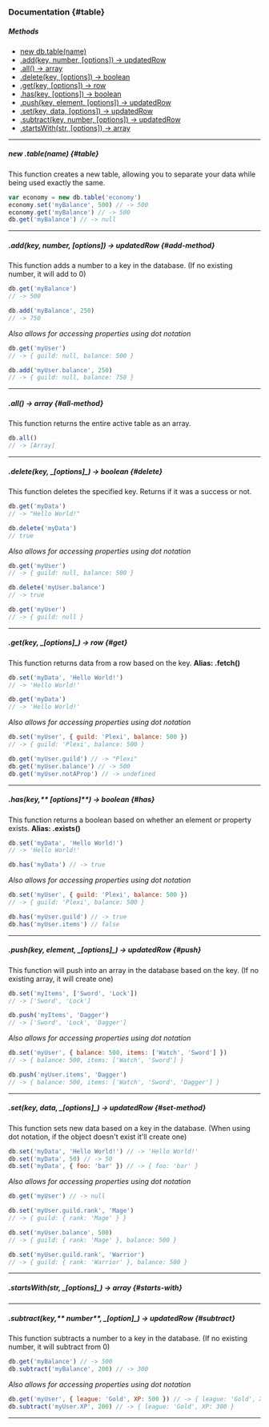### Documentation {#table}

##### Methods

* [new db.table\(name\)](/new-dbtablepass-port.md)
* [.add\(key, number, \[options\]\) -&gt; updatedRow](#add-method)
* [.all\(\) -&gt; array](#all-method)
* [.delete\(key, \[options\]\) -&gt; boolean](#delete)
* [.get\(key, \[options\]\) -&gt; row](#get)
* [.has\(key, \[options\]\) -&gt; boolean](#has)
* [.push\(key, element, \[options\]\) -&gt; updatedRow](#push)
* [.set\(key, data, \[options\]\) -&gt; updatedRow](#set-method)
* [.subtract\(key, number, \[options\]\) -&gt; updatedRow](#subtract)
* [.startsWith\(str, \[options\]\) -&gt; array](#starts-with)

---

##### **new .table\(**_**name**_**\)** {#table}

This function creates a new table, allowing you to separate your data while being used exactly the same.

```js
var economy = new db.table('economy')
economy.set('myBalance', 500) // -> 500
economy.get('myBalance') // -> 500
db.get('myBalance') // -> null
```

---

##### .add\(_key_, _number, \[options\]_\) -&gt; updatedRow {#add-method}

This function adds a number to a key in the database. \(If no existing number, it will add to 0\)

```js
db.get('myBalance')
// -> 500

db.add('myBalance', 250)
// -> 750
```

_Also allows for accessing properties using dot notation_

```js
db.get('myUser')
// -> { guild: null, balance: 500 }

db.add('myUser.balance', 250)
// -> { guild: null, balance: 750 }
```

---

##### **.all\(\) -&gt; array** {#all-method}

This function returns the entire active table as an array.

```js
db.all()
// -> [Array]
```

---

##### **.delete\(**_**key**_**, **_**\[options\]**_**\) -&gt; boolean** {#delete}

This function deletes the specified key. Returns if it was a success or not.

```js
db.get('myData')
// -> "Hello World!"

db.delete('myData')
// true
```

_Also allows for accessing properties using dot notation_

```js
db.get('myUser')
// -> { guild: null, balance: 500 }

db.delete('myUser.balance')
// -> true

db.get('myUser')
// -> { guild: null }
```

---

##### **.get\(**_**key**_**, **_**\[options\]**_**\) -&gt; row** {#get}

This function returns data from a row based on the key. **Alias: .fetch\(\)**

```js
db.set('myData', 'Hello World!')
// -> 'Hello World!'

db.get('myData')
// -> 'Hello World!'
```

_Also allows for accessing properties using dot notation_

```js
db.set('myUser', { guild: 'Plexi', balance: 500 })
// -> { guild: 'Plexi', balance: 500 }

db.get('myUser.guild') // -> "Plexi"
db.get('myUser.balance') // -> 500
db.get('myUser.notAProp') // -> undefined
```

---

##### **.has\(**_**key**_**,**_** \[options\]**_**\) -&gt; boolean** {#has}

This function returns a boolean based on whether an element or property exists. **Alias: .exists\(\)**

```js
db.set('myData', 'Hello World!')
// -> 'Hello World!'

db.has('myData') // -> true
```

_Also allows for accessing properties using dot notation_

```js
db.set('myUser', { guild: 'Plexi', balance: 500 })
// -> { guild: 'Plexi', balance: 500 }

db.has('myUser.guild') // -> true
db.has('myUser.items') // false
```

---

##### **.push\(**_**key**_**, **_**element**_**, **_**\[options\]**_**\) -&gt; updatedRow** {#push}

This function will push into an array in the database based on the key. \(If no existing array, it will create one\)

```js
db.set('myItems', ['Sword', 'Lock'])
// -> ['Sword', 'Lock']

db.push('myItems', 'Dagger')
// -> ['Sword', 'Lock', 'Dagger']
```

_Also allows for accessing properties using dot notation_

```js
db.set('myUser', { balance: 500, items: ['Watch', 'Sword'] })
// -> { balance: 500, items: ['Watch', 'Sword'] }

db.push('myUser.items', 'Dagger')
// -> { balance: 500, items: ['Watch', 'Sword', 'Dagger'] }
```

---

##### **.set\(**_**key**_**, **_**data**_**, **_**\[options\]**_**\) -&gt; updatedRow** {#set-method}

This function sets new data based on a key in the database. \(When using dot notation, if the object doesn't exist it'll create one\)

```js
db.set('myData', 'Hello World!') // -> 'Hello World!'
db.set('myData', 50) // -> 50
db.set('myData', { foo: 'bar' }) // -> { foo: 'bar' }
```

_Also allows for accessing properties using dot notation_

```js
db.get('myUser') // -> null

db.set('myUser.guild.rank', 'Mage') 
// -> { guild: { rank: 'Mage' } }

db.set('myUser.balance', 500) 
// -> { guild: { rank: 'Mage' }, balance: 500 }

db.set('myUser.guild.rank', 'Warrior') 
// -> { guild: { rank: 'Warrior' }, balance: 500 }
```

---

##### **.startsWith\(**_**str**_**, **_**\[options\]**_**\) -&gt; array** {#starts-with}

---

##### **.subtract\(**_**key**_**,**_** number**_**, **_**\[option\]**_**\) -&gt; updatedRow** {#subtract}

This function subtracts a number to a key in the database. \(If no existing number, it will subtract from 0\)

```js
db.get('myBalance') // -> 500
db.subtract('myBalance', 200) // -> 300
```

_Also allows for accessing properties using dot notation_

```js
db.get('myUser', { league: 'Gold', XP: 500 }) // -> { league: 'Gold', XP: 500 }
db.subtract('myUser.XP', 200) // -> { league: 'Gold', XP: 300 }
```

---



